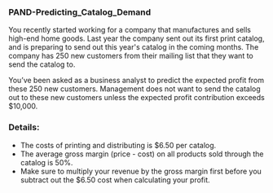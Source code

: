 ### PAND-Predicting_Catalog_Demand
You recently started working for a company that manufactures and sells high-end home goods. Last year the company sent out its first print catalog, and is preparing to send out this year's catalog in the coming months. The company has 250 new customers from their mailing list that they want to send the catalog to.

You’ve been asked as a business analyst to predict the expected profit from these 250 new customers. Management does not want to send the catalog out to these new customers unless the expected profit contribution exceeds $10,000.  

### Details:
- The costs of printing and distributing is $6.50 per catalog. 
- The average gross margin (price - cost) on all products sold through the catalog is 50%. 
- Make sure to multiply your revenue by the gross margin first before you subtract out the $6.50 cost when calculating your profit.
